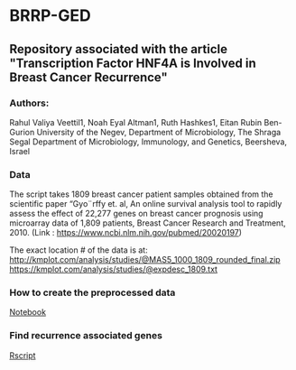 # BRRP-GED

## Repository associated with the article "Transcription Factor HNF4A is Involved in Breast Cancer Recurrence"

### Authors: 
Rahul Valiya Veettil1, Noah Eyal Altman1, Ruth Hashkes1, Eitan Rubin
Ben-Gurion University of the Negev, Department of Microbiology, The Shraga Segal Department of Microbiology, Immunology, and Genetics, Beersheva, Israel

### Data
The script takes 1809 breast cancer patient samples obtained from the scientific paper “Gyo¨rffy et. al, An online survival analysis tool to rapidly assess the effect of 22,277 genes on breast cancer prognosis using microarray data of 1,809 patients, Breast Cancer Research and Treatment, 2010. (Link : https://www.ncbi.nlm.nih.gov/pubmed/20020197)

The exact location # of the data is at:
http://kmplot.com/analysis/studies/@MAS5_1000_1809_rounded_final.zip
https://kmplot.com/analysis/studies/@expdesc_1809.txt

### How to create the preprocessed data
[Notebook](https://github.com/vvrahul11/BRRP-GED/blob/feature-ai/notebooks/data_analysis.ipynb)

### Find recurrence associated genes
[Rscript](https://github.com/vvrahul11/BRRP-GED/blob/feature-ai/scripts/process_gProfilerResults.R)
